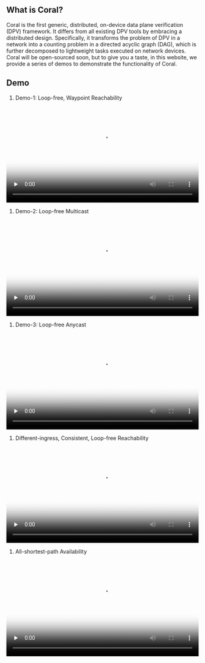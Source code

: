 ## What is Coral?

Coral is the first generic, distributed, on-device data plane verification (DPV)
framework. It differs from all existing DPV tools by embracing a distributed
design. Specifically, it transforms the problem of DPV in a network into a
counting problem in a directed acyclic graph (DAG), which is further decomposed
to lightweight tasks executed on network devices. Coral will be open-sourced
soon, but to give you a taste, in this website, we provide a series of demos to
demonstrate the functionality of Coral.


## Demo

1. Demo-1: Loop-free, Waypoint Reachability

  <video id="video" controls="" preload="none" poster="poster" width="100%">
    <source id="mp4" src="video/demo1.mp4" type="video/mp4">
  </video>

1. Demo-2: Loop-free Multicast

  <video id="video" controls="" preload="none" poster="poster" width="100%">
    <source id="mp4" src="video/demo2.mp4" type="video/mp4">
  </video>

1. Demo-3: Loop-free Anycast

  <video id="video" controls="" preload="none" poster="poster" width="100%">
    <source id="mp4" src="video/demo3.mp4" type="video/mp4">
  </video>

1. Different-ingress, Consistent, Loop-free Reachability

  <video id="video" controls="" preload="none" poster="poster" width="100%">
    <source id="mp4" src="video/demo4.mp4" type="video/mp4">
  </video>

1. All-shortest-path Availability

  <video id="video" controls="" preload="none" poster="poster" width="100%">
    <source id="mp4" src="video/demo5.mp4" type="video/mp4">
  </video>







